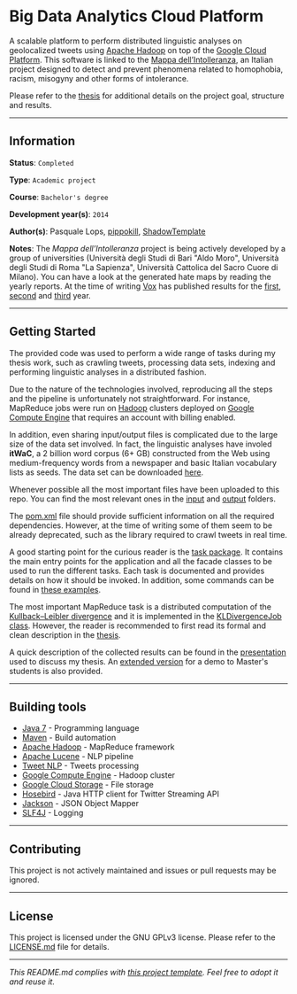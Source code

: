 # Big Data Analytics Cloud Platform

A scalable platform to perform distributed linguistic analyses on geolocalized 
tweets using [Apache Hadoop](https://hadoop.apache.org/) on top of the 
[Google Cloud Platform](https://cloud.google.com/).
This software is linked to the 
[Mappa dell’Intolleranza](http://www.voxdiritti.it/vox-lancia-la-prima-mappa-dellintolleranza/), 
an Italian project designed to detect and prevent phenomena related to 
homophobia, racism, misogyny and other forms of intolerance.

Please refer to the 
[thesis](https://github.com/ShadowTemplate/big-data-analytics-cloud-platform/blob/master/Tesi%20Taneburgo%20Gianvito%20-%20Piattaforma%20cloud%20per%20l'analisi%20di%20big%20data%20provenienti%20da%20social%20network.pdf) 
for additional details on the project goal, structure and results.

---
## Information

**Status**: `Completed`

**Type**: `Academic project`

**Course**: `Bachelor's degree`

**Development year(s)**: `2014`

**Author(s)**: Pasquale Lops,
[pippokill](https://github.com/pippokill), 
[ShadowTemplate](https://github.com/ShadowTemplate)

**Notes**: The *Mappa dell’Intolleranza* project is being actively developed by 
a group of universities (Università degli Studi di Bari "Aldo Moro", Università 
degli Studi di Roma "La Sapienza", Università Cattolica del Sacro Cuore di 
Milano).
You can have a look at the generated hate maps by reading the yearly reports.
At the time of writing [Vox](http://www.voxdiritti.it/) has published results 
for the 
[first](http://www.voxdiritti.it/ecco-le-mappe-di-vox-contro-lintolleranza/), 
[second](http://www.voxdiritti.it/ecco-la-nuova-edizione-della-mappa-dellintolleranza/) 
and 
[third](http://www.voxdiritti.it/la-mappa-dellintolleranza-anno-3-la-nuova-radiografia-dellitalia-che-odia-online/) 
year.

---
## Getting Started

The provided code was used to perform a wide range of tasks during my thesis 
work, such as crawling tweets, processing data sets, indexing and performing 
linguistic analyses in a distributed fashion.

Due to the nature of the technologies involved, reproducing all the steps and 
the pipeline is unfortunately not straightforward.
For instance, MapReduce jobs were run on [Hadoop](https://hadoop.apache.org/) 
clusters deployed on [Google Compute Engine](https://cloud.google.com/compute/)
that requires an account with billing enabled.

In addition, even sharing input/output files is complicated due to the large 
size of the data set involved.
In fact, the linguistic analyses have involed **itWaC**, a 2 billion word 
corpus (6+ GB) constructed from the Web using medium-frequency words from a 
newspaper and basic Italian vocabulary lists as seeds.
The data set can be downloaded 
[here](http://wacky.sslmit.unibo.it/doku.php?id=download).

Whenever possible all the most important files have been uploaded to this repo.
You can find the most relevant ones in the [input](src/input) and 
[output](src/output) folders.

The [pom.xml](src/pom.xml) file should provide sufficient information on all 
the required dependencies.
However, at the time of writing some of them seem to be already deprecated, 
such as the library required to crawl tweets in real time.

A good starting point for the curious reader is the 
[task package](src/src/java/it/uniba/di/bdacp/task).
It contains the main entry points for the application and all the facade 
classes to be used to run the different tasks.
Each task is documented and provides details on how it should be invoked.
In addition, some commands can be found in 
[these examples](https://github.com/ShadowTemplate/big-data-analytics-cloud-platform/blob/master/command%20examples.txt). 

The most important MapReduce task is a distributed computation of the 
[Kullback–Leibler divergence](https://en.wikipedia.org/wiki/Kullback%E2%80%93Leibler_divergence)
and it is implemented in the [KLDivergenceJob class](src/src/java/it/uniba/di/bdacp/tools/KLDivergenceJob.java).
However, the reader is recommended to first read its formal and clean 
description in the 
[thesis](https://github.com/ShadowTemplate/big-data-analytics-cloud-platform/blob/master/Tesi%20Taneburgo%20Gianvito%20-%20Piattaforma%20cloud%20per%20l'analisi%20di%20big%20data%20provenienti%20da%20social%20network.pdf).

A quick description of the collected results can be found in the 
[presentation](https://github.com/ShadowTemplate/big-data-analytics-cloud-platform/blob/master/Presentazione%20Tesi%20Taneburgo%20Gianvito%20-%20Piattaforma%20cloud%20per%20l'analisi%20di%20big%20data%20provenienti%20da%20social%20network.pdf)
used to discuss my thesis.
An [extended version](https://github.com/ShadowTemplate/big-data-analytics-cloud-platform/blob/master/Presentazione%20Tesi%20Taneburgo%20Gianvito%20-%20Studenti%20Magistrale.pdf) 
for a demo to Master's students is also provided.

---
## Building tools

* [Java 7](http://www.oracle.com/technetwork/java/javase/downloads/jre7-downloads-1880261.html) - 
Programming language
* [Maven](https://maven.apache.org/) - Build automation
* [Apache Hadoop](https://hadoop.apache.org/) - MapReduce framework
* [Apache Lucene](https://lucene.apache.org/) - NLP pipeline
* [Tweet NLP](https://www.cs.cmu.edu/~ark/TweetNLP/) - Tweets processing
* [Google Compute Engine](https://cloud.google.com/compute/) - Hadoop cluster
* [Google Cloud Storage](https://cloud.google.com/storage/) - File storage
* [Hosebird](https://github.com/twitter/hbc) - Java HTTP client for Twitter 
Streaming API
* [Jackson](https://mvnrepository.com/artifact/org.codehaus.jackson/jackson-mapper-asl) - JSON Object Mapper
* [SLF4J](https://www.slf4j.org/) - Logging

---
## Contributing

This project is not actively maintained and issues or pull requests may be 
ignored.

---
## License

This project is licensed under the GNU GPLv3 license.
Please refer to the [LICENSE.md](LICENSE.md) file for details.

---
*This README.md complies with [this project template](
https://github.com/ShadowTemplate/project-template). Feel free to adopt it
and reuse it.*
